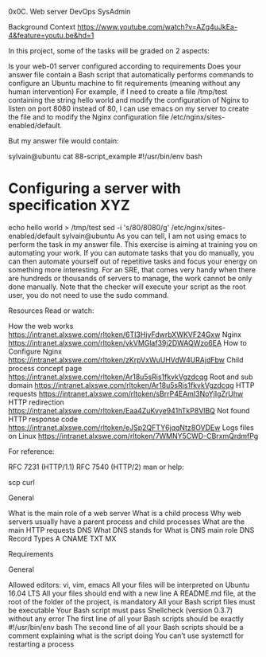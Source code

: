 0x0C. Web server
DevOps
SysAdmin

Background Context
https://www.youtube.com/watch?v=AZg4uJkEa-4&feature=youtu.be&hd=1

In this project, some of the tasks will be graded on 2 aspects:

Is your web-01 server configured according to requirements
Does your answer file contain a Bash script that automatically performs commands to configure an Ubuntu machine to fit requirements (meaning without any human intervention)
For example, if I need to create a file /tmp/test containing the string hello world and modify the configuration of Nginx to listen on port 8080 instead of 80, I can use emacs on my server to create the file and to modify the Nginx configuration file /etc/nginx/sites-enabled/default.

But my answer file would contain:

sylvain@ubuntu cat 88-script_example
#!/usr/bin/env bash
# Configuring a server with specification XYZ
echo hello world > /tmp/test
sed -i 's/80/8080/g' /etc/nginx/sites-enabled/default
sylvain@ubuntu
As you can tell, I am not using emacs to perform the task in my answer file. This exercise is aiming at training you on automating your work. If you can automate tasks that you do manually, you can then automate yourself out of repetitive tasks and focus your energy on something more interesting. For an SRE, that comes very handy when there are hundreds or thousands of servers to manage, the work cannot be only done manually. Note that the checker will execute your script as the root user, you do not need to use the sudo command.

Resources
Read or watch:

How the web works https://intranet.alxswe.com/rltoken/6TI3HiyFdwrbXWKVF24Gxw
Nginx https://intranet.alxswe.com/rltoken/vkVMGlaf39j2DWAQWzo6EA
How to Configure Nginx https://intranet.alxswe.com/rltoken/zKrpVxWuUHVdW4URAjdFbw
Child process concept page https://intranet.alxswe.com/rltoken/Ar18u5sRis1fkvkVgzdcqg
Root and sub domain https://intranet.alxswe.com/rltoken/Ar18u5sRis1fkvkVgzdcqg
HTTP requests https://intranet.alxswe.com/rltoken/sBrrP4EAmI3NoYjIgZrUhw
HTTP redirection https://intranet.alxswe.com/rltoken/Eaa4ZuKvye941hTkP8VlBQ
Not found HTTP response code https://intranet.alxswe.com/rltoken/eJSp2QFTY6jqqNtz8OVDEw
Logs files on Linux https://intranet.alxswe.com/rltoken/7WMNY5CWD-CBrxmQrdmfPg

For reference:

RFC 7231 (HTTP/1.1)
RFC 7540 (HTTP/2)
man or help:

scp
curl

General

What is the main role of a web server
What is a child process
Why web servers usually have a parent process and child processes
What are the main HTTP requests
DNS
What DNS stands for
What is DNS main role
DNS Record Types
A
CNAME
TXT
MX

Requirements

General

Allowed editors: vi, vim, emacs
All your files will be interpreted on Ubuntu 16.04 LTS
All your files should end with a new line
A README.md file, at the root of the folder of the project, is mandatory
All your Bash script files must be executable
Your Bash script must pass Shellcheck (version 0.3.7) without any error
The first line of all your Bash scripts should be exactly #!/usr/bin/env bash
The second line of all your Bash scripts should be a comment explaining what is the script doing
You can’t use systemctl for restarting a process
